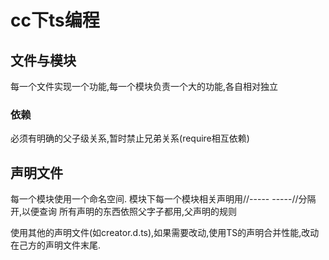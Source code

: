 # cc下ts编程

## 文件与模块
每一个文件实现一个功能,每一个模块负责一个大的功能,各自相对独立
### 依赖
必须有明确的父子级关系,暂时禁止兄弟关系(require相互依赖)

## 声明文件
每一个模块使用一个命名空间.
模块下每一个模块相关声明用//-----  -----//分隔开,以便查询
所有声明的东西依照父字子都用,父声明的规则

使用其他的声明文件(如creator.d.ts),如果需要改动,使用TS的声明合并性能,改动在己方的声明文件末尾.